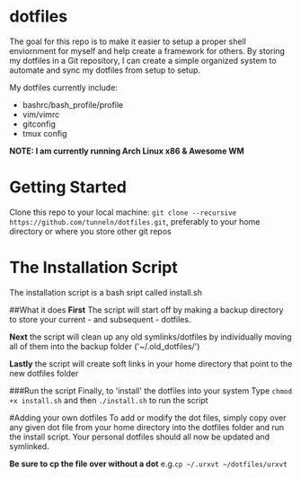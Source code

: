 # dotfiles

The goal for this repo is to make it easier to setup a proper shell enviornment
for myself and help create a framework for others. 
By storing my dotfiles in a Git repository, I can create a simple organized system 
to automate and sync my dotfiles from setup to setup.

My dotfiles currently include:
- bashrc/bash_profile/profile
- vim/vimrc
- gitconfig
- tmux config


**NOTE: I am currently running Arch Linux x86 & Awesome WM**

# Getting Started
Clone this repo to your local machine:
`git clone --recursive https://github.com/tunneln/dotfiles.git`,
preferably to your home directory or where you store other git repos

# The Installation Script
The installation script is a bash sript called install.sh

##What it does
**First** The script will start off by making a backup directory to store your current - and subsequent - dotfiles.

**Next** the script will clean up any old symlinks/dotfiles by individually moving all of them into the backup folder ('~/.old_dotfiles/')

**Lastly** the script will create soft links in your home directory that point to the new dotfiles folder

###Run the script
Finally, to 'install' the dotfiles into your system
Type `chmod +x install.sh`
and then `./install.sh` to run the script

#Adding your own dotfiles
To add or modify the dot files, simply copy over any given dot file from your home directory into the dotfiles folder and run the install script. Your personal dotfiles should all now be updated and symlinked.

**Be sure to cp the file over without a dot**  e.g.` cp ~/.urxvt ~/dotfiles/urxvt `

